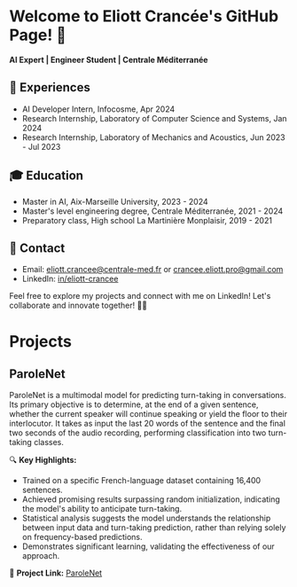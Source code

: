 # Welcome to Eliott Crancée's GitHub Page! 👋

**AI Expert | Engineer Student | Centrale Méditerranée**

## 💼 Experiences
- AI Developer Intern, Infocosme, Apr 2024
- Research Internship, Laboratory of Computer Science and Systems, Jan 2024
- Research Internship, Laboratory of Mechanics and Acoustics, Jun 2023 - Jul 2023

## 🎓 Education
- Master in AI, Aix-Marseille University, 2023 - 2024
- Master's level engineering degree, Centrale Méditerranée, 2021 - 2024
- Preparatory class, High school La Martinière Monplaisir, 2019 - 2021

## 📧 Contact
- Email: eliott.crancee@centrale-med.fr or crancee.eliott.pro@gmail.com
- LinkedIn: [in/eliott-crancee](https://www.linkedin.com/in/eliott-crancee)

Feel free to explore my projects and connect with me on LinkedIn! Let's collaborate and innovate together! 🌟🤝

# Projects

## ParoleNet

ParoleNet is a multimodal model for predicting turn-taking in conversations. Its primary objective is to determine, at the end of a given sentence, whether the current speaker will continue speaking or yield the floor to their interlocutor. It takes as input the last 20 words of the sentence and the final two seconds of the audio recording, performing classification into two turn-taking classes.

🔍 **Key Highlights:**
- Trained on a specific French-language dataset containing 16,400 sentences.
- Achieved promising results surpassing random initialization, indicating the model's ability to anticipate turn-taking.
- Statistical analysis suggests the model understands the relationship between input data and turn-taking prediction, rather than relying solely on frequency-based predictions.
- Demonstrates significant learning, validating the effectiveness of our approach.

🔗 **Project Link:** [ParoleNet](https://github.com/eliottcrancee/ParoleNet)
